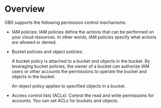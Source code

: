 # Overview<a name="obs_03_0047"></a>

OBS supports the following permission control mechanisms:

-   IAM policies:  IAM policies  define the actions that can be performed on your cloud resources. In other words,  IAM policies  specify what actions are allowed or denied.
-   Bucket policies and object policies:

    A bucket policy is attached to a bucket and objects in the bucket. By leveraging bucket policies, the owner of a bucket can authorize IAM users or other accounts the permissions to operate the bucket and objects in the bucket.

    An object policy applies to specified objects in a bucket.

-   Access control lists \(ACLs\): Control the read and write permissions for accounts. You can set ACLs for buckets and objects.

